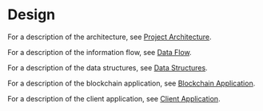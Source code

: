 # Design

For a description of the architecture, see [Project Architecture](./Architecture).

For a description of the information flow, see [Data Flow](./FlowDiagrams).

For a description of the data structures, see [Data Structures](./DataStructures).

For a description of the blockchain application, see [Blockchain Application](./BlockchainApplication).

For a description of the client application, see [Client Application](./ClientApplication).